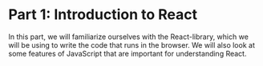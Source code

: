 # Part 1: Introduction to React
In this part, we will familiarize ourselves with the React-library, which we will be using to write the code that runs in the browser. We will also look at some features of JavaScript that are important for understanding React.